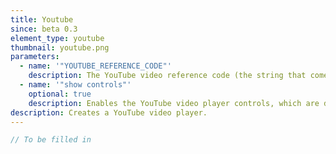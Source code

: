 ```yaml
---
title: Youtube
since: beta 0.3
element_type: youtube
thumbnail: youtube.png
parameters:
  - name: '"YOUTUBE_REFERENCE_CODE"'
    description: The YouTube video reference code (the string that comes after `watch?v=` in the YouTube video URL).
  - name: '"show controls"'
    optional: true
    description: Enables the YouTube video player controls, which are disabled by default.
description: Creates a YouTube video player. 
---
```


```javascript
// To be filled in
```
